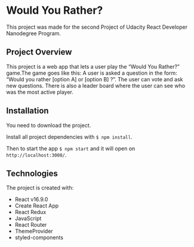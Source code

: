 # Would You Rather? 

This project was made for the second Project of Udacity React Developer Nanodegree Program.

## Project Overview
This  project is a web app that lets a user play the “Would You Rather?” game.The game goes like this: A user is asked a question in the form: “Would you rather [option A] or [option B] ?”. The user can vote and ask new questions. There is also a leader board where the user can see who was the most active player.

## Installation

You need to download the project.
 
Install all project dependencies with ```$ npm install```.

Then to start the app ```$ npm start``` and it will open on ```http://localhost:3000/```.

## Technologies
The project is created with:

* React v16.9.0
* Create React App
* React Redux
* JavaScript
* React Router
* ThemeProvider
* styled-components